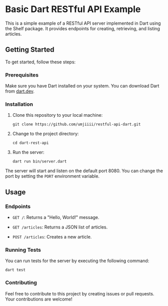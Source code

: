 # Basic Dart RESTful API Example

This is a simple example of a RESTful API server implemented in Dart using the Shelf package. It provides endpoints for creating, retrieving, and listing articles.

## Getting Started

To get started, follow these steps:

### Prerequisites

Make sure you have Dart installed on your system. You can download Dart from [dart.dev](https://dart.dev/).

### Installation

1. Clone this repository to your local machine:

   ```shell
   git clone https://github.com/umjiiii/restful-api-dart.git
   ```

2. Change to the project directory:
   ```shell
   cd dart-rest-api
   ```
   
3. Run the server:
   ```shell
   dart run bin/server.dart
   ```
The server will start and listen on the default port 8080. You can change the port by setting the `PORT` environment variable.

## Usage

### Endpoints
- `GET /`: Returns a "Hello, World!" message.

- `GET /articles`: Returns a JSON list of articles.

- `POST /articles`: Creates a new article.

### Running Tests
You can run tests for the server by executing the following command:
```shell
dart test
```

### Contributing
Feel free to contribute to this project by creating issues or pull requests. Your contributions are welcome!
